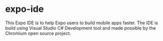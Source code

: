# expo-ide
This Expo IDE is to help Expo users to build mobile apps faster. The IDE is build using Visual Studio C# Development tool and made possible by the Chromium open source project.
